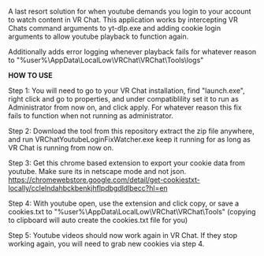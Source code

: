 A last resort solution for when youtube demands you login to your account to watch content in VR Chat.
This application works by intercepting VR Chats command arguments to yt-dlp.exe and adding cookie login arguments to allow youtube playback to function again.

Additionally adds error logging whenever playback fails for whatever reason to "%user%\AppData\LocalLow\VRChat\VRChat\Tools\logs"

**HOW TO USE**

Step 1: You will need to go to your VR Chat installation, find "launch.exe", right click and go to properties, and under compatiblility set it to run as Administrator from now on, and click apply. For whatever reason this fix fails to function when not running as administrator.

Step 2: Download the tool from this repository extract the zip file anywhere, and run VRChatYoutubeLoginFixWatcher.exe keep it running for as long as VR Chat is running from now on.

Step 3: Get this chrome based extension to export your cookie data from youtube. Make sure its in netscape mode and not json. https://chromewebstore.google.com/detail/get-cookiestxt-locally/cclelndahbckbenkjhflpdbgdldlbecc?hl=en

Step 4: With youtube open, use the extension and click copy, or save a cookies.txt to "%user%\AppData\LocalLow\VRChat\VRChat\Tools" (copying to clipboard will auto create the cookies.txt file for you)

Step 5: Youtube videos should now work again in VR Chat. If they stop working again, you will need to grab new cookies via step 4.
